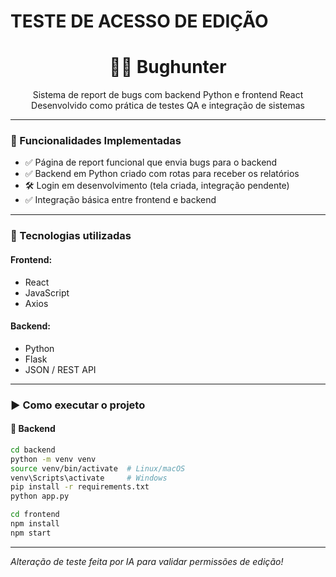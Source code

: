 # TESTE DE ACESSO DE EDIÇÃO

<h1 align="center">🕵️‍♂️ Bughunter</h1>

<p align="center">
  Sistema de report de bugs com backend Python e frontend React<br>
  Desenvolvido como prática de testes QA e integração de sistemas
</p>

---

### 🚀 Funcionalidades Implementadas

- ✅ Página de report funcional que envia bugs para o backend
- ✅ Backend em Python criado com rotas para receber os relatórios
- 🛠️ Login em desenvolvimento (tela criada, integração pendente)
- ✅ Integração básica entre frontend e backend

---

### 🧰 Tecnologias utilizadas

#### Frontend:
- React
- JavaScript
- Axios

#### Backend:
- Python
- Flask 
- JSON / REST API

---

### ▶️ Como executar o projeto

#### 🔧 Backend

```bash
cd backend
python -m venv venv
source venv/bin/activate  # Linux/macOS
venv\Scripts\activate     # Windows
pip install -r requirements.txt
python app.py

cd frontend
npm install
npm start

```

---

_Alteração de teste feita por IA para validar permissões de edição!_

